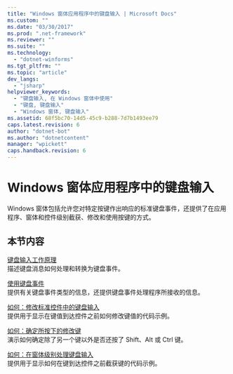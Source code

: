 ```yaml
---
title: "Windows 窗体应用程序中的键盘输入 | Microsoft Docs"
ms.custom: ""
ms.date: "03/30/2017"
ms.prod: ".net-framework"
ms.reviewer: ""
ms.suite: ""
ms.technology: 
  - "dotnet-winforms"
ms.tgt_pltfrm: ""
ms.topic: "article"
dev_langs: 
  - "jsharp"
helpviewer_keywords: 
  - "键盘输入, 在 Windows 窗体中使用"
  - "键盘, 键盘输入"
  - "Windows 窗体, 键盘输入"
ms.assetid: 68f5bc70-14d5-45c9-b288-7d7b1493ee79
caps.latest.revision: 6
author: "dotnet-bot"
ms.author: "dotnetcontent"
manager: "wpickett"
caps.handback.revision: 6
---
```

# Windows 窗体应用程序中的键盘输入
Windows 窗体包括允许您对特定按键作出响应的标准键盘事件，还提供了在应用程序、窗体和控件级别截获、修改和使用按键的方式。  
  
## 本节内容  
 [键盘输入工作原理](../../../docs/framework/winforms/how-keyboard-input-works.md)  
 描述键盘消息如何处理和转换为键盘事件。  
  
 [使用键盘事件](../../../docs/framework/winforms/using-keyboard-events.md)  
 提供有关键盘事件类型的信息，还提供键盘事件处理程序所接收的信息。  
  
 [如何：修改标准控件中的键盘输入](../../../docs/framework/winforms/how-to-modify-keyboard-input-to-a-standard-control.md)  
 提供用于显示在键值到达控件之前如何修改键值的代码示例。  
  
 [如何：确定所按下的修改键](../../../docs/framework/winforms/how-to-determine-which-modifier-key-was-pressed.md)  
 演示如何确定除了另一个键以外是否还按了 Shift、Alt 或 Ctrl 键。  
  
 [如何：在窗体级别处理键盘输入](../../../docs/framework/winforms/how-to-handle-keyboard-input-at-the-form-level.md)  
 提供用于显示如何在键到达控件之前截获键的代码示例。
